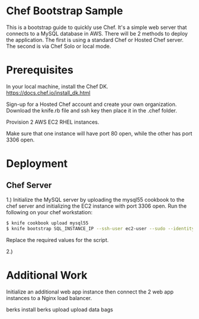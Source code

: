 # Chef Bootstrap Sample

This is a bootstrap guide to quickly use Chef. It's a simple web server that connects to a MySQL database in AWS. There will be 2 methods to deploy the application. The first is using a standard Chef or Hosted Chef server. The second is via Chef Solo or local mode.

# Prerequisites

In your local machine, install the Chef DK. <https://docs.chef.io/install_dk.html>

Sign-up for a Hosted Chef account and create your own organization. Download the knife.rb file and ssh key then place it in the .chef folder.

Provision 2 AWS EC2 RHEL instances.

Make sure that one instance will have port 80 open, while the other has port 3306 open.

# Deployment

## Chef Server

1.) Initialize the MySQL server by uploading the mysql55 cookbook to the chef server and initializing the EC2 instance with port 3306 open. Run the following on your chef workstation:

```sh
$ knife cookbook upload mysql55
$ knife bootstrap SQL_INSTANCE_IP --ssh-user ec2-user --sudo --identity-file IDENTITY_FILE --node-name sql-node-1 --run-list 'recipe[mysql55]'
```

Replace the required values for the script.

2.)



# Additional Work

Initialize an additional web app instance then connect the 2 web app instances to a Nginx load balancer.


berks install
berks upload
upload data bags
